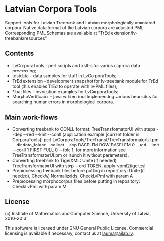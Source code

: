 Latvian Corpora Tools
=====================

Support tools for Latvian Treebank and Latvian morphologically annotated
corpora. Native data format of the Latvian corpora are adjusted PML.
Corresponding PML Schemas are available at
"TrEd extension/lv-treebank/resources".

Contents
--------

* LvCorporaTools - perl scripts and xslt-s for varios coprora data processing;
* testdata - data samples for stuff in LvCorporaTools;
* TrEd extension - development snapshot for lv-treebank module for TrEd tool
(this enables TrEd to operate with lv-PML files);
* *.bat files - invocation examples for LvCorporaTools;
* MorphoVerificator - java written tool implementing various heuristics for
searching human errors in morphological corpora.

Main work-flows
---------------

* Converting treebank to CONLL format: TreeTransformatorUI with steps --dep
--red --knit --conll (application example [current folder is CorporaTools]:
perl LvCorporaTools/TreeTransf/TreeTransformatorUI.pm --dir data_folder
--collect --dep BASELEM ROW BASELEM 0 --red --knit --conll 1 FIRST FULL 0
--fold 1, for more information see TreeTransformatorUI.pm or launch it without
parameters).
* Converting treebank to TigerXML: Unite (if needed), TreeTransformatorUI with
step --ord TOKEN, apply lvpml2tiger.xsl
* Preprocessing treebank files before putting in repository: Unite (if needed),
CheckW, NormalizeIds, CheckLvPml with param A
* Preprocessing morphocorpus files before putting in repository: CheckLvPml
with param M

License
-------

(c) Institute of Mathematics and Computer Science, University of Latvia, 2010-2013

This software is licensed under GNU General Public License.
Commercial licensing is available if necessary, contact us at lauma@ailab.lv.
